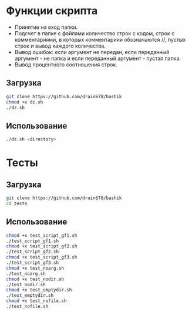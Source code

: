 # Функции скрипта
- Принятие на вход папки.
- Подсчет в папке с файлами количество строк с кодом, строк с комментариями, в которых комментариии обозначаются //, пустых строк и вывод каждого количества.
- Вывод ошибок: если аргумент не передан, если переданный аргумент - не папка и если переданный аргумент - пустая папка.
- Вывод процентного соотношения строк.
## Загрузка
```bash
git clone https://github.com/drain678/bashik
chmod +x dz.sh
./dz.sh
```
## Использование 
```bash
./dz.sh <directory>
```
# Тесты
## Загрузка
```bash
git clone https://github.com/drain678/bashik
cd tests
```
## Использование 
```bash
chmod +x test_script_gf1.sh
./test_script_gf1.sh
chmod +x test_script_gf2.sh
./test_script_gf2.sh
chmod +x test_script_gf3.sh
./test_script_gf3.sh
chmod +x test_noarg.sh
./test_noarg.sh
chmod +x test_nodir.sh
./test_nodir.sh
chmod +x test_emptydir.sh
./test_emptydir.sh
chmod +x test_nofile.sh
./test_nofile.sh
```
